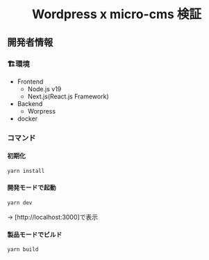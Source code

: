 <div align="center">

# Wordpress x micro-cms 検証

</div>

## 開発者情報

### 🏗️環境

- Frontend
  - Node.js v19
  - Next.js(React.js Framework)
- Backend
  - Worpress
- docker

### コマンド

#### 初期化
```bash
yarn install
```

#### 開発モードで起動
```bash
yarn dev
```
-> [http://localhost:3000]で表示

#### 製品モードでビルド
```build
yarn build
```

